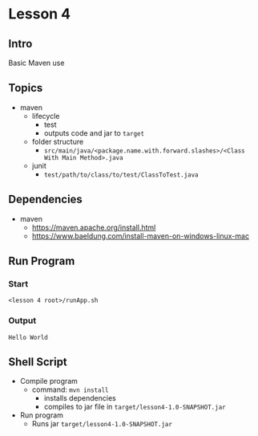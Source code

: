 # Lesson 4


## Intro
Basic Maven use

## Topics
- maven 
    - lifecycle
        - test
        - outputs code and jar to `target`
    - folder structure 
        - `src/main/java/<package.name.with.forward.slashes>/<Class With Main Method>.java`
    - junit
        - `test/path/to/class/to/test/ClassToTest.java`
    
## Dependencies
- maven
    - https://maven.apache.org/install.html
    - https://www.baeldung.com/install-maven-on-windows-linux-mac

## Run Program

### Start

```
<lesson 4 root>/runApp.sh
```

### Output

`Hello World`

## Shell Script

- Compile program
    - command: `mvn install`
        - installs dependencies
        - compiles to jar file in `target/lesson4-1.0-SNAPSHOT.jar`
- Run program
    - Runs jar `target/lesson4-1.0-SNAPSHOT.jar`